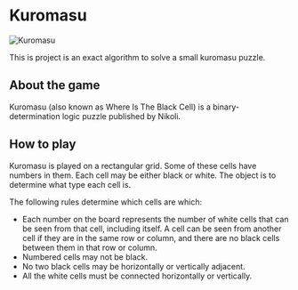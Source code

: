 # Kuromasu

![Kuromasu](https://www.gmpuzzles.com/images/puzzles/KuromasuEx.png)

This is project is an exact algorithm to solve a small kuromasu puzzle.

## About the game
Kuromasu (also known as Where Is The Black Cell) is a binary-determination logic puzzle published by Nikoli.

## How to play
Kuromasu is played on a rectangular grid. Some of these cells have numbers in them. Each cell may be either black or white. The object is to determine what type each cell is.

The following rules determine which cells are which:

- Each number on the board represents the number of white cells that can be seen from that cell, including itself. A cell can be seen from another cell if they are in the same row or column, and there are no black cells between them in that row or column.
- Numbered cells may not be black.
- No two black cells may be horizontally or vertically adjacent.
- All the white cells must be connected horizontally or vertically.

